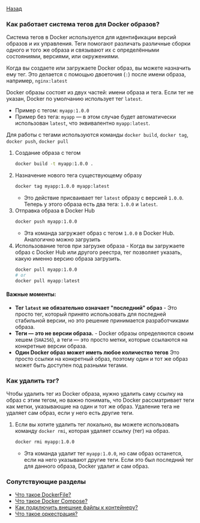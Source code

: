 [Назад](./questions.md)

### Как работает система тегов для Docker образов?

Система тегов в Docker используется для идентификации версий образов и их управления. Теги помогают различать 
различные сборки одного и того же образа и связывают их с определёнными состояниями, версиями, или окружениями.

Когда вы создаете или загружаете Docker образ, вы можете назначить ему тег. Это делается с помощью двоеточия 
(`:`) после имени образа, например, `nginx:latest`

Docker образы состоят из двух частей: имени образа и тега. Если тег не указан, Docker по умолчанию использует 
тег `latest`.
- Пример с тегом: `myapp:1.0.0`
- Пример без тега: `myapp` — в этом случае будет автоматически использован `latest`, что эквивалентно `myapp:latest`.

Для работы с тегами используются команды `docker build`, `docker tag`, `docker push`, `docker pull`

1. Создание образа с тегом
    ```bash
    docker build -t myapp:1.0.0 .
    ```
2. Назначение нового тега существующему образу
    ```bash
    docker tag myapp:1.0.0 myapp:latest
    ```
   - Это действие присваивает тег `latest` образу с версией `1.0.0`. Теперь у этого образа есть два 
   тега: `1.0.0` и `latest`.
3. Отправка образа в Docker Hub
    ```bash
    docker push myapp:1.0.0
    ```
   - Эта команда загружает образ с тегом `1.0.0` в Docker Hub. Аналогично можно загрузить
4. Использование тегов при загрузке образа - Когда вы загружаете образ с Docker Hub или другого реестра, тег 
позволяет указать, какую именно версию образа загрузить.
    ```bash
    docker pull myapp:1.0.0
    # or
    docker pull myapp:latest
    ```

#### Важные моменты:
- **Тег `latest` не обязательно означает "последний" образ** - Это просто тег, который принято использовать 
для последней стабильной версии, но это решение принимается разработчиками образа.
- **Теги — это не версии образа.** - Docker образы определяются своим хешем (`SHA256`), а теги — это просто метки, 
которые ссылаются на конкретные версии образа.
- **Один Docker образ может иметь любое количество тегов** Это просто ссылки на конкретный образ, поэтому один и 
тот же образ может быть доступен под разными тегами.

### Как удалить тэг?

Чтобы удалить тег из Docker образа, нужно удалить саму ссылку на образ с этим тегом, но важно понимать, что Docker 
рассматривает теги как метки, указывающие на один и тот же образ. Удаление тега не удаляет сам образ, если у него 
есть другие теги.

1. Если вы хотите удалить тег локально, вы можете использовать команду `docker rmi`, которая удаляет ссылку (тег) на образ.
    ```bash
    docker rmi myapp:1.0.0
    ```
   - Эта команда удалит тег `myapp:1.0.0`, но сам образ останется, если на него указывают другие теги. Если это был 
   последний тег для данного образа, Docker удалит и сам образ.

### Сопутствующие разделы

- [Что такое DockerFile?](./04.1.dockerfile.md)
- [Что такое Docker Compose?](./04.2.docker-compose.md)
- [Как подключить внешние файлы к контейнеру?](./05.2.volume.md)
- [Что такое оркестрация?](./06.1.scale.md)
